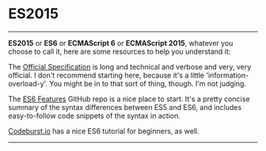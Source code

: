 # ES2015

- - - -

**ES2015** or **ES6** or **ECMAScript 6** or **ECMAScript 2015**,
whatever you choose to call it, here are some resources to help you
understand it:

The [Official Specification](https://www.ecma-international.org/ecma-262/6.0/) is long and technical and verbose and very, very official.  I don't recommend starting here, because it's a little 'information-overload-y'.  You might be in to that sort of thing, though.  I'm not judging.

The [ES6 Features](https://github.com/lukehoban/es6features#readme) GitHub repo is a nice place to start.  It's a pretty concise summary of the
syntax differences between ES5 and ES6, and includes easy-to-follow code snippets of the syntax in action.

[Codeburst.io](https://codeburst.io/es6-tutorial-for-beginners-5f3c4e7960be) has a nice ES6 tutorial for beginners, as well.

- - - -
